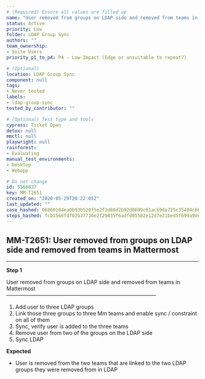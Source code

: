 ```yaml
---
# (Required) Ensure all values are filled up
name: "User removed from groups on LDAP side and removed from teams in Mattermost"
status: Active
priority: Low
folder: LDAP Group Sync
authors: ""
team_ownership:
- Suite Users
priority_p1_to_p4: P4 - Low-Impact (Edge or unsuitable to repeat?)

# (Optional)
location: LDAP Group Sync
component: null
tags:
- Never tested
labels:
- ldap-group-sync
tested_by_contributor: ""

# (Optional) Test type and tools
cypress: Ticket Open
detox: null
mmctl: null
playwright: null
rainforest:
- Evaluating
manual_test_environments:
- Desktop
- Webapp

# Do not change
id: 5566837
key: MM-T2651
created_on: "2020-05-29T20:22:05Z"
last_updated: ""
case_hashed: 06860104ea0b93b520f5e2f1d88d2b92d0699c01ac69da725c35404c666d6d0a68bc6fd57a684e5912cecd7769510b7c
steps_hashed: fcb1566fdf02b37736e2f29835f6adfd05582e12d7e21bed5f699a9e6b3854edfa1346ff3112a0c7901b8eecd7261184
---
```


<!-- (Auto-generated) Based on frontmatter's "key" and "name" -->

## MM-T2651: User removed from groups on LDAP side and removed from teams in Mattermost

---

**Step 1**

User removed from groups on LDAP side and removed from teams in Mattermost\
————————————————————————————

1. Add user to three LDAP groups
2. Link those three groups to three Mm teams and enable sync / constraint on all of them
3. Sync, verify user is added to the three teams
4. Remove user from two of the groups on the LDAP side
5. Sync LDAP

**Expected**

- User is removed from the two teams that are linked to the two LDAP groups they were removed from in LDAP
